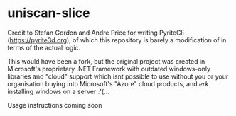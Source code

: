 # uniscan-slice

Credit to Stefan Gordon and Andre Price for writing PyriteCli (https://pyrite3d.org), of which this repository is barely a modification of in terms of the actual logic.

This would have been a fork, but the original project was created in Microsoft's proprietary .NET Framework with outdated windows-only libraries and "cloud" support which isnt possible to use without you or your organisation buying into Microsoft's "Azure" cloud products, and *erk* installing windows on a server :'(...

Usage instructions coming soon
